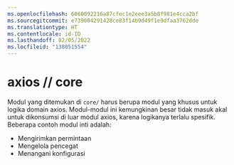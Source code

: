 ```yaml
---
ms.openlocfilehash: 6060092216a87cfec1e2eee3a5b8f981e4cca2bf
ms.sourcegitcommit: e739004291428ce83f14b9d49f1e9dfaa3762dde
ms.translationtype: HT
ms.contentlocale: id-ID
ms.lasthandoff: 02/05/2022
ms.locfileid: "138051554"
---
```

# <a name="axios--core"></a>axios // core

Modul yang ditemukan di `core/` harus berupa modul yang khusus untuk logika domain axios. Modul-modul ini kemungkinan besar tidak masuk akal untuk dikonsumsi di luar modul axios, karena logikanya terlalu spesifik. Beberapa contoh modul inti adalah:

- Mengirimkan permintaan
- Mengelola pencegat
- Menangani konfigurasi
